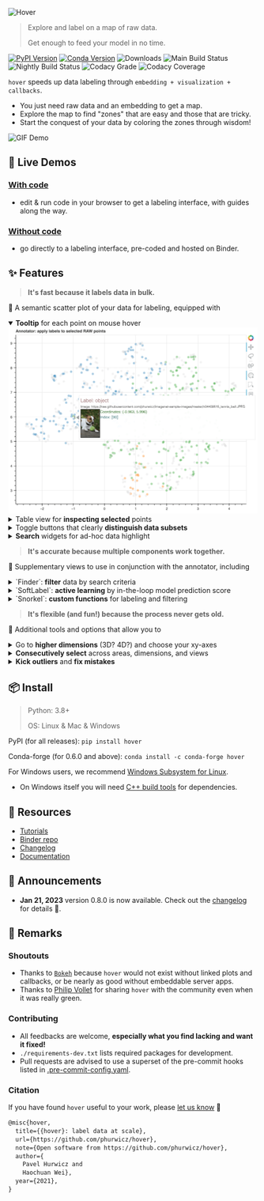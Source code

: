 ![Hover](https://raw.githubusercontent.com/phurwicz/hover/main/docs/images/hover-logo-title.png)

> Explore and label on a map of raw data.
>
> Get enough to feed your model in no time.

[![PyPI Version](https://img.shields.io/pypi/v/hover?logo=pypi&logoColor=white)](https://pypi.org/project/hover/)
[![Conda Version](https://img.shields.io/conda/vn/conda-forge/hover)](https://github.com/conda-forge/hover-feedstock)
![Downloads](https://static.pepy.tech/personalized-badge/hover?period=total&units=international_system&left_color=grey&right_color=brightgreen&left_text=pypi%20downloads)
![Main Build Status](https://img.shields.io/github/actions/workflow/status/phurwicz/hover/cross-os-source-test.yml?branch=main&label=main&logo=github)
![Nightly Build Status](https://img.shields.io/github/actions/workflow/status/phurwicz/hover/quick-source-test.yml?branch=nightly&label=nightly&logo=github)
![Codacy Grade](https://img.shields.io/codacy/grade/689827d9077b43ac8721c7658d122d1a?logo=codacy&logoColor=white)
![Codacy Coverage](https://img.shields.io/codacy/coverage/689827d9077b43ac8721c7658d122d1a/main?logo=codacy&logoColor=white)

`hover` speeds up data labeling through `embedding + visualization + callbacks`.

-   You just need raw data and an embedding to get a map.
-   Explore the map to find "zones" that are easy and those that are tricky.
-   Start the conquest of your data by coloring the zones through wisdom!

![GIF Demo](https://raw.githubusercontent.com/phurwicz/hover-gallery/main/0.5.0/trailer-short.gif)

## :rocket: Live Demos

### [**With code**](https://phurwicz.github.io/hover/pages/tutorial/t0-quickstart/)

-   edit & run code in your browser to get a labeling interface, with guides along the way.

### [**Without code**](https://mybinder.org/v2/gh/phurwicz/hover-binder/master?urlpath=/proxy/5006/app-simple-annotator)

-   go directly to a labeling interface, pre-coded and hosted on Binder.

## :sparkles: Features

> **It's fast because it labels data in bulk.**

:telescope: A semantic scatter plot of your data for labeling, equipped with

<details open>
  <summary> <b>Tooltip</b> for each point on mouse hover </summary>
  <img src="https://raw.githubusercontent.com/phurwicz/hover-gallery/main/0.7.0/image-tooltip.gif">
</details>

<details>
  <summary> Table view for <b>inspecting selected</b> points </summary>
  <img src="https://raw.githubusercontent.com/phurwicz/hover-gallery/main/0.7.0/selection-table.gif">
</details>

<details>
  <summary> Toggle buttons that clearly <b>distinguish data subsets</b> </summary>
  <img src="https://raw.githubusercontent.com/phurwicz/hover-gallery/main/0.7.0/subset-toggle.gif">
</details>

<details>
  <summary> <b>Search</b> widgets for ad-hoc data highlight </summary>
  <img src="https://raw.githubusercontent.com/phurwicz/hover-gallery/main/0.7.0/text-search-response.gif">
</details>

> **It's accurate because multiple components work together.**

:microscope: Supplementary views to use in conjunction with the annotator, including

<details>
  <summary> `Finder`: <b>filter</b> data by search criteria</summary>
  <img src="https://raw.githubusercontent.com/phurwicz/hover-gallery/main/0.7.0/finder-filter.gif">
</details>

<details>
  <summary> `SoftLabel`: <b>active learning</b> by in-the-loop model prediction score</summary>
  <img src="https://raw.githubusercontent.com/phurwicz/hover-gallery/main/0.7.0/active-learning.gif">
</details>

<details>
  <summary> `Snorkel`: <b>custom functions</b> for labeling and filtering</summary>
  <img src="https://raw.githubusercontent.com/phurwicz/hover-gallery/main/0.7.0/labeling-function.gif">
</details>

> **It's flexible (and fun!) because the process never gets old.**

:toolbox: Additional tools and options that allow you to

<details>
  <summary> Go to <b>higher dimensions</b> (3D? 4D?) and choose your xy-axes </summary>
  <img src="https://raw.githubusercontent.com/phurwicz/hover-gallery/main/0.7.0/change-axes.gif">
</details>

<details>
  <summary> <b>Consecutively select</b> across areas, dimensions, and views</summary>
  <img src="https://raw.githubusercontent.com/phurwicz/hover-gallery/main/0.7.0/keep-selecting.gif">
</details>

<details>
  <summary> <b>Kick outliers</b> and <b>fix mistakes</b></summary>
  <img src="https://raw.githubusercontent.com/phurwicz/hover-gallery/main/0.7.0/evict-and-patch.gif">
</details>

## :package: Install

> Python: 3.8+
>
> OS: Linux & Mac & Windows

PyPI (for all releases): `pip install hover`

Conda-forge (for 0.6.0 and above): `conda install -c conda-forge hover`

For Windows users, we recommend [Windows Subsystem for Linux](https://docs.microsoft.com/en-us/windows/wsl/about).

-   On Windows itself you will need [C++ build tools](https://visualstudio.microsoft.com/downloads/) for dependencies.

## :book: Resources

-   [Tutorials](https://phurwicz.github.io/hover/pages/tutorial/t0-quickstart/)
-   [Binder repo](https://github.com/phurwicz/hover-binder)
-   [Changelog](https://github.com/phurwicz/hover/blob/main/CHANGELOG.md)
-   [Documentation](https://phurwicz.github.io/hover/)

## :flags: Announcements

-   **Jan 21, 2023** version 0.8.0 is now available. Check out the [changelog](https://github.com/phurwicz/hover/blob/main/CHANGELOG.md) for details :partying_face:.

## :bell: Remarks

### Shoutouts

-   Thanks to [`Bokeh`](https://bokeh.org) because `hover` would not exist without linked plots and callbacks, or be nearly as good without embeddable server apps.
-   Thanks to [Philip Vollet](https://de.linkedin.com/in/philipvollet) for sharing `hover` with the community even when it was really green.

### Contributing

-   All feedbacks are welcome, **especially what you find lacking and want it fixed!**
-   `./requirements-dev.txt` lists required packages for development.
-   Pull requests are advised to use a superset of the pre-commit hooks listed in [.pre-commit-config.yaml](https://github.com/phurwicz/hover/blob/main/.pre-commit-config.yaml).

### Citation

If you have found `hover` useful to your work, please [let us know](https://github.com/phurwicz/hover/discussions) :hugs:

```tex
@misc{hover,
  title={{hover}: label data at scale},
  url={https://github.com/phurwicz/hover},
  note={Open software from https://github.com/phurwicz/hover},
  author={
    Pavel Hurwicz and
    Haochuan Wei},
  year={2021},
}
```
